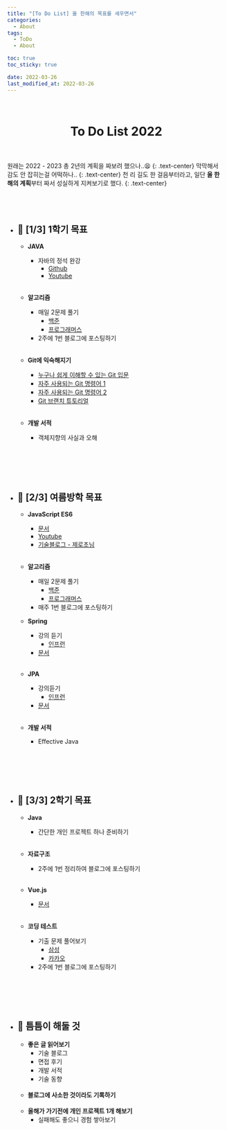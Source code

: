 ```yaml
---
title: "[To Do List] 올 한해의 목표를 세우면서"
categories:
  - About
tags:
  - ToDo
  - About

toc: true
toc_sticky: true

date: 2022-03-26
last_modified_at: 2022-03-26
---
```

<br>

# **<center>To Do List 2022</center>**
  <br><br>
  원래는 2022 - 2023 총 2년의 계획을 짜보려 했으나..😫
  {: .text-center}
  막막해서 감도 안 잡히는걸 어떡하나..
  {: .text-center}
  천 리 길도 한 걸음부터라고, 일단 **올 한 해의 계획**부터 짜서 성실하게 지켜보기로 했다.
  {: .text-center}
<br><br><br><br>

- ## 🚀 **[1/3] 1학기 목표**  
  * **JAVA**  
    + 자바의 정석 완강
      + [Github](https://github.com/castello/javajungsuk_basic)
      + [Youtube](https://youtube.com/playlist?list=PLW2UjW795-f6xWA2_MUhEVgPauhGl3xIp)
  <br><br>
  * **알고리즘**  
    + 매일 2문제 풀기
      + [백준](https://solved.ac/)
      + [프로그래머스](https://programmers.co.kr/)
    + 2주에 1번 블로그에 포스팅하기
  <br><br>
  * **Git에 익숙해지기**  
    + [누구나 쉽게 이해할 수 있는 Git 입문](https://backlog.com/git-tutorial/kr/)
    + [자주 사용되는 Git 명령어 1](https://orga.cat/most-useful-git-commands)
    + [자주 사용되는 Git 명령어 2](https://urbanbase.github.io/dev/2021/01/15/GitCommand.html)
    + [Git 브랜치 튜토리얼](https://learngitbranching.js.org/?locale=ko)
  <br><br>
  * **개발 서적**
    + 객체지향의 사실과 오해

    <br><br><br><br>
- ## 🚀 **[2/3] 여름방학 목표**  
  * **JavaScript ES6**
    + [문서](https://github.com/lukehoban/es6features)
    + [Youtube](https://youtube.com/playlist?list=PLW2UjW795-f6xWA2_MUhEVgPauhGl3xIp)
    + [기술블로그 - 제로초님](https://www.zerocho.com/)
  <br><br>
  * **알고리즘**  
    + 매일 2문제 풀기
      + [백준](https://solved.ac/)
      + [프로그래머스](https://programmers.co.kr/)
    + 매주 1번 블로그에 포스팅하기
  * **Spring**
    + 강의 듣기    
      + [인프런](https://www.inflearn.com/roadmaps/373)
    + [문서](https://docs.spring.io/spring-framework/docs/current/reference/html/index.html)
  <br><br>
  * **JPA**  
    + 강의듣기
      + [인프런](https://www.inflearn.com/roadmaps/149)
    + [문서](https://arahansa.github.io/docs_spring/jpa.html)
    <br><br>
  * **개발 서적**
    + Effective Java

    <br><br><br><br>
- ## 🚀 **[3/3] 2학기 목표**  
  * **Java**
    + 간단한 개인 프로젝트 하나 준비하기
  <br><br>
  * **자료구조**
    + 2주에 1번 정리하여 블로그에 포스팅하기
  <br><br>
  * **Vue.js**  
    + [문서](https://v3.ko.vuejs.org/)
    <br><br>
  * **코딩 테스트**  
    + 기출 문제 풀어보기
      + [삼성](https://www.acmicpc.net/workbook/view/1152)
      + [카카오](https://programmers.co.kr/learn/challenges?tab=all_challenges)
    + 2주에 1번 블로그에 포스팅하기

    <br><br><br><br>
- ## 🔔 **틈틈이 해둘 것**  
  * **좋은 글 읽어보기**
    + 기술 블로그
    + 면접 후기
    + 개발 서적
    + 기술 동향
  <br><br>
  * **블로그에 사소한 것이라도 기록하기**
  <br><br>
  * **올해가 가기전에 개인 프로젝트 1개 해보기**
    + 실패해도 좋으니 경험 쌓아보기
